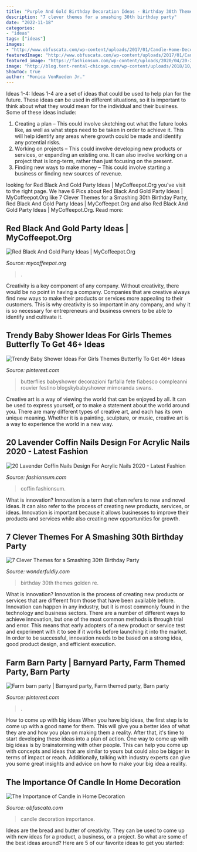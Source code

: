 ```yaml
---
title: "Purple And Gold Birthday Decoration Ideas - Birthday 30th Themes Golden Re"
description: "7 clever themes for a smashing 30th birthday party"
date: "2022-11-18"
categories:
- "ideas"
tags: ["ideas"]
images:
- "http://www.obfuscata.com/wp-content/uploads/2017/01/Candle-Home-Decoration-15.jpg"
featuredImage: "http://www.obfuscata.com/wp-content/uploads/2017/01/Candle-Home-Decoration-15.jpg"
featured_image: "https://fashionsum.com/wp-content/uploads/2020/04/20-2.jpg"
image: "http://blog.tent-rental-chicago.com/wp-content/uploads/2018/10/23_royal_fundraiser_red_black_and_gold_linens_gels_and_leg_skirts-2000x1339.jpg"
ShowToc: true
author: "Monica VonRueden Jr."
---
```



Ideas 1-4:
Ideas 1-4 are a set of ideas that could be used to help plan for the future. These ideas can be used in different situations, so it is important to think about what they would mean for the individual and their business. Some of these ideas include:
1. Creating a plan – This could involve sketching out what the future looks like, as well as what steps need to be taken in order to achieve it. This will help identify any areas where growth could be made and identify any potential risks. 
2. Working on projects – This could involve developing new products or services, or expanding an existing one. It can also involve working on a project that is long-term, rather than just focusing on the present. 
3. Finding new ways to make money – This could involve starting a business or finding new sources of revenue.

	

		
looking for Red Black And Gold Party Ideas | MyCoffeepot.Org you've visit to the right page. We have 6 Pics about Red Black And Gold Party Ideas | MyCoffeepot.Org like 7 Clever Themes for a Smashing 30th Birthday Party, Red Black And Gold Party Ideas | MyCoffeepot.Org and also Red Black And Gold Party Ideas | MyCoffeepot.Org. Read more:
		
    
## Red Black And Gold Party Ideas | MyCoffeepot.Org

<img loading=lazy src="http://blog.tent-rental-chicago.com/wp-content/uploads/2018/10/23_royal_fundraiser_red_black_and_gold_linens_gels_and_leg_skirts-2000x1339.jpg" onerror="this.onerror=null;this.src='https://tse2.mm.bing.net/th?id=OIP.jPne04VJDkUSIkPa3CoJ8wHaE9&amp;pid=15.1';" alt="Red Black And Gold Party Ideas | MyCoffeepot.Org">

_Source: mycoffeepot.org_

>. 

	

Creativity is a key component of any company. Without creativity, there would be no point in having a company. Companies that are creative always find new ways to make their products or services more appealing to their customers. This is why creativity is so important in any company, and why it is so necessary for entrepreneurs and business owners to be able to identify and cultivate it.

    
## Trendy Baby Shower Ideas For Girls Themes Butterfly To Get 46+ Ideas

<img loading=lazy src="https://i.pinimg.com/736x/13/04/56/130456a80c960deb27c0e2ff295b393e.jpg" onerror="this.onerror=null;this.src='https://tse1.mm.bing.net/th?id=OIP.HMdXkfDtDnWCwHfrn5IuBAAAAA&amp;pid=15.1';" alt="Trendy Baby Shower Ideas For Girls Themes Butterfly To Get 46+ Ideas">

_Source: pinterest.com_

>butterflies babyshower decorazioni farfalla fete fiabesco compleanni rouvier festino blogskybabyshower mimoranda swans. 

	

Creative art is a way of viewing the world that can be enjoyed by all. It can be used to express yourself, or to make a statement about the world around you. There are many different types of creative art, and each has its own unique meaning. Whether it is a painting, sculpture, or music, creative art is a way to experience the world in a new way.

    
## 20 Lavender Coffin Nails Design For Acrylic Nails 2020 - Latest Fashion

<img loading=lazy src="https://fashionsum.com/wp-content/uploads/2020/04/20-2.jpg" onerror="this.onerror=null;this.src='https://tse3.mm.bing.net/th?id=OIP.D1lfQkeKdCTXJk4ttg_CWwHaKk&amp;pid=15.1';" alt="20 Lavender Coffin Nails Design For Acrylic Nails 2020 - Latest Fashion">

_Source: fashionsum.com_

>coffin fashionsum. 

	

What is innovation?
Innovation is a term that often refers to new and novel ideas. It can also refer to the process of creating new products, services, or ideas. Innovation is important because it allows businesses to improve their products and services while also creating new opportunities for growth.

    
## 7 Clever Themes For A Smashing 30th Birthday Party

<img loading=lazy src="https://cdn.wonderfuldiy.com/wp-content/uploads/2015/12/Youre-Golden.jpg" onerror="this.onerror=null;this.src='https://tse2.mm.bing.net/th?id=OIP.dA-EKfvFo0TPf-oMPo2J9gHaJ4&amp;pid=15.1';" alt="7 Clever Themes for a Smashing 30th Birthday Party">

_Source: wonderfuldiy.com_

>birthday 30th themes golden re. 

	

What is innovation?
Innovation is the process of creating new products or services that are different from those that have been available before. Innovation can happen in any industry, but it is most commonly found in the technology and business sectors. There are a number of different ways to achieve innovation, but one of the most common methods is through trial and error. This means that early adopters of a new product or service test and experiment with it to see if it works before launching it into the market. In order to be successful, innovation needs to be based on a strong idea, good product design, and efficient execution.

    
## Farm Barn Party | Barnyard Party, Farm Themed Party, Barn Party

<img loading=lazy src="https://i.pinimg.com/originals/44/e5/98/44e5986bdf7d02e70198a7c5b4d45692.jpg" onerror="this.onerror=null;this.src='https://tse2.mm.bing.net/th?id=OIP.mLtaOSY0Bi8UO1dEs4kS8wHaJ4&amp;pid=15.1';" alt="Farm barn party | Barnyard party, Farm themed party, Barn party">

_Source: pinterest.com_

>. 

	

How to come up with big ideas
When you have big ideas, the first step is to come up with a good name for them. This will give you a better idea of what they are and how you plan on making them a reality. After that, it's time to start developing these ideas into a plan of action.
One way to come up with big ideas is by brainstorming with other people. This can help you come up with concepts and ideas that are similar to yours but could also be bigger in terms of impact or reach. Additionally, talking with industry experts can give you some great insights and advice on how to make your big idea a reality.

    
## The Importance Of Candle In Home Decoration

<img loading=lazy src="http://www.obfuscata.com/wp-content/uploads/2017/01/Candle-Home-Decoration-15.jpg" onerror="this.onerror=null;this.src='https://tse2.mm.bing.net/th?id=OIP.aVSND_PZRo877BPtEfuGSwHaLH&amp;pid=15.1';" alt="The Importance of Candle in Home Decoration">

_Source: obfuscata.com_

>candle decoration importance. 

	

Ideas are the bread and butter of creativity. They can be used to come up with new ideas for a product, a business, or a project. So what are some of the best ideas around? Here are 5 of our favorite ideas to get you started:

